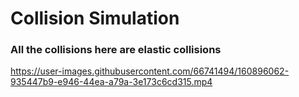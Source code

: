 # Collision Simulation
### All the collisions here are elastic collisions



https://user-images.githubusercontent.com/66741494/160896062-935447b9-e946-44ea-a79a-3e173c6cd315.mp4

